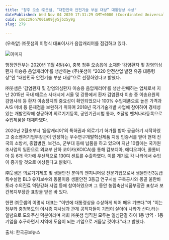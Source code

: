 ```yaml
---
title: "청주 오송 ㈜웃샘, “대한민국 안전기술 부분 대상” 대통령상 수상"
datePublished: Wed Nov 04 2020 17:31:29 GMT+0000 (Coordinated Universal Time)
cuid: cm6zz9on7001n09jy5jbz5y9g
slug: 279

---
```



(우측앞) ㈜웃샘의 이명식 대표이사가 음압캐리어를 점검하고 있다.

![이미지](https://cdn.hashnode.com/res/hashnode/image/upload/v1739247857416/2ab152bf-c6d4-42d2-9aa6-acab47520a2d.jpeg)

행정안전부는 2020년 11월 4일(수), 충북 청주 오송읍에 소재한 ‘감염환자 및 감염의심환자 이송용 음압캐리어’를 생산하는 (주)웃샘이 “2020 안전산업 발전 유공 대통령상”인 “대한민국 안전기술 부분 대상”으로 선정하였다고 밝혔다.

㈜웃샘은 ‘감염환자 및 감염의심환자 이송용 음압캐리어’를 생산·판매하는 업체로서 지난 2015년 국내 메르스 사태시에 서울 및 강릉에서 환자 감염환자 이송 중 이송요원의 감염사례 등 환자 이송장치의 중요성이 확인되었으나 100% 수입제품으로 높은 가격과 A/S 미비 등 문제점을 보완하기 위하여 2018년 국가기술개발 사업에 참여하여 경제성있는 개발전략에 성공하여 의료기기등록, 공인기관시험 통과, 조달청 벤처나라등록으로 수입제품을 대체하였다.

2020년 2월초부터 ‘음압캐리어’의 특허권과 의료기기 허가를 받아 공급하기 시작하였고 중소벤처기업부장관이 인정하는 우수연구개발혁신제품 지정 인증서를 받아 현재 전국의 소방서, 종합병원, 보건소, 군부대 등에 납품을 하고 있으며 지난 10월에는 국가원조사업의 일환으로 외교부 산하 코이카(KOICA)를 통해 캄보디아, 에디오피아, 콜롬비아 등 6개 국가에 우선적으로 130여 센트를 수출하였다. 이를 계기로 각 나라에서 수입이 증가할 것으로 예상된다고 밝혔다.

㈜웃샘은 의료기기제조 및 생물안전 분야의 엔지니어링 전문기업으로서 생물안전3등급 특수실험 BL3 유지보수와 동물이용 생물안전 3등급 연구시설 구축공사와 몽골 울란바토라 수의진료 역량강화 사업 등에 참여하였으며 그 동안 농림축산식품부장관 표창과 보건복지부장관 표창을 받은 바 있다.

한편 ㈜웃샘의 이명식 대표는 "이번에 대통령상을 수상하게 되어 매우 기쁘다."며 "이는 정부와 충청북도의 이시종 지사님과 관계 공직자들이 기업이 살아야 나라가 산다.라는 일념으로 도와주신 덕분이라며 저희 ㈜웃샘 임직원 모두는 일심단결 하여 1등 방역ㆍ1등 기업을 추구하면서 지역에 도움이 되는 기업으로 거듭날 것이다."라고 밝혔다.

출처: 한국공보뉴스